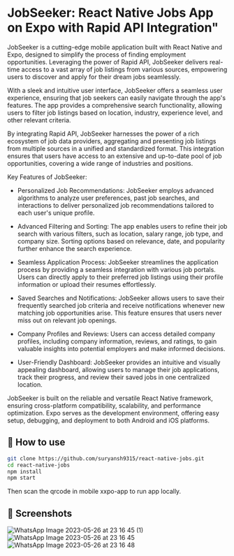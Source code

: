 # JobSeeker: React Native Jobs App on Expo with Rapid API Integration"

JobSeeker is a cutting-edge mobile application built with React Native and Expo, designed to simplify the process of finding employment opportunities. Leveraging the power of Rapid API, JobSeeker delivers real-time access to a vast array of job listings from various sources, empowering users to discover and apply for their dream jobs seamlessly.

With a sleek and intuitive user interface, JobSeeker offers a seamless user experience, ensuring that job seekers can easily navigate through the app's features. The app provides a comprehensive search functionality, allowing users to filter job listings based on location, industry, experience level, and other relevant criteria.

By integrating Rapid API, JobSeeker harnesses the power of a rich ecosystem of job data providers, aggregating and presenting job listings from multiple sources in a unified and standardized format. This integration ensures that users have access to an extensive and up-to-date pool of job opportunities, covering a wide range of industries and positions.

Key Features of JobSeeker:

- Personalized Job Recommendations: JobSeeker employs advanced algorithms to analyze user preferences, past job searches, and interactions to deliver personalized job recommendations tailored to each user's unique profile.

- Advanced Filtering and Sorting: The app enables users to refine their job search with various filters, such as location, salary range, job type, and company size. Sorting options based on relevance, date, and popularity further enhance the search experience.

- Seamless Application Process: JobSeeker streamlines the application process by providing a seamless integration with various job portals. Users can directly apply to their preferred job listings using their profile information or upload their resumes effortlessly.

- Saved Searches and Notifications: JobSeeker allows users to save their frequently searched job criteria and receive notifications whenever new matching job opportunities arise. This feature ensures that users never miss out on relevant job openings.

- Company Profiles and Reviews: Users can access detailed company profiles, including company information, reviews, and ratings, to gain valuable insights into potential employers and make informed decisions.

- User-Friendly Dashboard: JobSeeker provides an intuitive and visually appealing dashboard, allowing users to manage their job applications, track their progress, and review their saved jobs in one centralized location.

JobSeeker is built on the reliable and versatile React Native framework, ensuring cross-platform compatibility, scalability, and performance optimization. Expo serves as the development environment, offering easy setup, debugging, and deployment to both Android and iOS platforms.

## 🚀 How to use

```sh
git clone https://github.com/suryansh9315/react-native-jobs.git
cd react-native-jobs
npm install
npm start
```
Then scan the qrcode in mobile xxpo-app to run app locally.

## 📸 Screenshots

![WhatsApp Image 2023-05-26 at 23 16 45 (1)](https://github.com/suryansh9315/react-native-jobs/assets/71925882/b2ba3e8f-4e34-404d-9846-c4f1f18d24a4)![WhatsApp Image 2023-05-26 at 23 16 45](https://github.com/suryansh9315/react-native-jobs/assets/71925882/4718c7e7-6a00-40bb-b1db-92b7bab2b7b9)
![WhatsApp Image 2023-05-26 at 23 16 48](https://github.com/suryansh9315/react-native-jobs/assets/71925882/e6ec6431-1128-44c8-adda-d98139c360a0)


